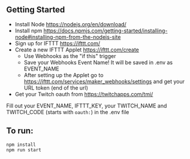 ## Getting Started
- Install Node https://nodejs.org/en/download/
- Install npm https://docs.npmjs.com/getting-started/installing-node#installing-npm-from-the-nodejs-site
- Sign up for IFTTT https://ifttt.com/
- Create a new IFTTT Applet https://ifttt.com/create
  - Use Webhooks as the "if this" trigger
  - Save your Webhooks Event Name! It will be saved in .env as EVENT_NAME
  - After setting up the Applet go to https://ifttt.com/services/maker_webhooks/settings and get your URL token (end of the url)
- Get your Twitch oauth from https://twitchapps.com/tmi/

Fill out your EVENT_NAME, IFTTT_KEY, your TWITCH_NAME and TWITCH_CODE (starts with `oauth:`) in the .env file

## To run:
```
npm install
npm run start
```
